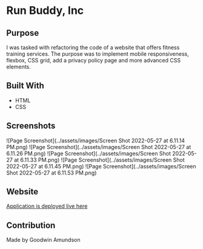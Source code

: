 # Run Buddy, Inc

## Purpose
I was tasked with refactoring the code of a website that offers fitness training services. The purpose was to implement mobile responsiveness, flexbox, CSS grid, add a privacy policy page and more advanced CSS elements.

## Built With
* HTML
* CSS

## Screenshots
![Page Screenshot](../assets/images/Screen Shot 2022-05-27 at 6.11.14 PM.png)
![Page Screenshot](../assets/images/Screen Shot 2022-05-27 at 6.11.26 PM.png)
![Page Screenshot](../assets/images/Screen Shot 2022-05-27 at 6.11.33 PM.png)
![Page Screenshot](../assets/images/Screen Shot 2022-05-27 at 6.11.45 PM.png)
![Page Screenshot](../assets/images/Screen Shot 2022-05-27 at 6.11.53 PM.png)




## Website
[Application is deployed live here](https://goodwinamundson.github.io/run-buddy/)

## Contribution
Made by Goodwin Amundson

### 
